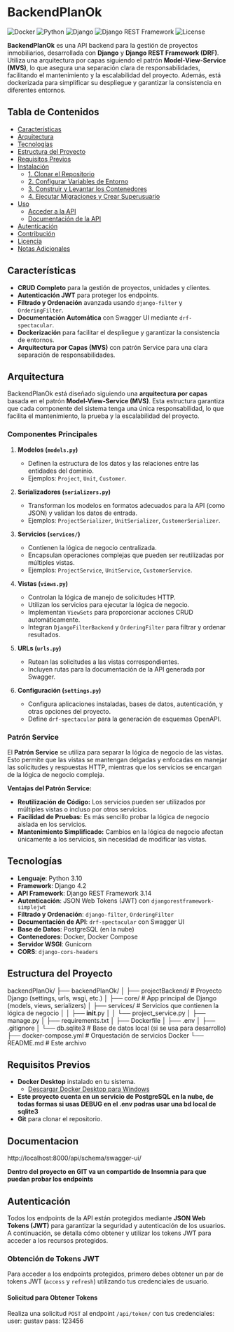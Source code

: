 # BackendPlanOk

![Docker](https://img.shields.io/badge/Docker-Compose-blue?logo=docker)
![Python](https://img.shields.io/badge/Python-3.10-blue?logo=python)
![Django](https://img.shields.io/badge/Django-4.2-blue?logo=django)
![Django REST Framework](https://img.shields.io/badge/Django%20REST%20Framework-3.14-blue?logo=django)
![License](https://img.shields.io/badge/License-MIT-green)

**BackendPlanOk** es una API backend para la gestión de proyectos inmobiliarios, desarrollada con **Django** y **Django REST Framework (DRF)**. Utiliza una arquitectura por capas siguiendo el patrón **Model-View-Service (MVS)**, lo que asegura una separación clara de responsabilidades, facilitando el mantenimiento y la escalabilidad del proyecto. Además, está dockerizada para simplificar su despliegue y garantizar la consistencia en diferentes entornos.

## Tabla de Contenidos

- [Características](#características)
- [Arquitectura](#arquitectura)
- [Tecnologías](#tecnologías)
- [Estructura del Proyecto](#estructura-del-proyecto)
- [Requisitos Previos](#requisitos-previos)
- [Instalación](#instalación)
  - [1. Clonar el Repositorio](#1-clonar-el-repositorio)
  - [2. Configurar Variables de Entorno](#2-configurar-variables-de-entorno)
  - [3. Construir y Levantar los Contenedores](#3-construir-y-levantar-los-contenedores)
  - [4. Ejecutar Migraciones y Crear Superusuario](#4-ejecutar-migraciones-y-crear-superusuario)
- [Uso](#uso)
  - [Acceder a la API](#acceder-a-la-api)
  - [Documentación de la API](#documentación-de-la-api)
- [Autenticación](#autenticación)
- [Contribución](#contribución)
- [Licencia](#licencia)
- [Notas Adicionales](#notas-adicionales)

## Características

- **CRUD Completo** para la gestión de proyectos, unidades y clientes.
- **Autenticación JWT** para proteger los endpoints.
- **Filtrado y Ordenación** avanzada usando `django-filter` y `OrderingFilter`.
- **Documentación Automática** con Swagger UI mediante `drf-spectacular`.
- **Dockerización** para facilitar el despliegue y garantizar la consistencia de entornos.
- **Arquitectura por Capas (MVS)** con patrón Service para una clara separación de responsabilidades.

## Arquitectura

BackendPlanOk está diseñado siguiendo una **arquitectura por capas** basada en el patrón **Model-View-Service (MVS)**. Esta estructura garantiza que cada componente del sistema tenga una única responsabilidad, lo que facilita el mantenimiento, la prueba y la escalabilidad del proyecto.

### Componentes Principales

1. **Modelos (`models.py`)**

   - Definen la estructura de los datos y las relaciones entre las entidades del dominio.
   - Ejemplos: `Project`, `Unit`, `Customer`.

2. **Serializadores (`serializers.py`)**

   - Transforman los modelos en formatos adecuados para la API (como JSON) y validan los datos de entrada.
   - Ejemplos: `ProjectSerializer`, `UnitSerializer`, `CustomerSerializer`.

3. **Servicios (`services/`)**

   - Contienen la lógica de negocio centralizada.
   - Encapsulan operaciones complejas que pueden ser reutilizadas por múltiples vistas.
   - Ejemplos: `ProjectService`, `UnitService`, `CustomerService`.

4. **Vistas (`views.py`)**

   - Controlan la lógica de manejo de solicitudes HTTP.
   - Utilizan los servicios para ejecutar la lógica de negocio.
   - Implementan `ViewSets` para proporcionar acciones CRUD automáticamente.
   - Integran `DjangoFilterBackend` y `OrderingFilter` para filtrar y ordenar resultados.

5. **URLs (`urls.py`)**

   - Rutean las solicitudes a las vistas correspondientes.
   - Incluyen rutas para la documentación de la API generada por Swagger.

6. **Configuración (`settings.py`)**
   - Configura aplicaciones instaladas, bases de datos, autenticación, y otras opciones del proyecto.
   - Define `drf-spectacular` para la generación de esquemas OpenAPI.

### Patrón Service

El **Patrón Service** se utiliza para separar la lógica de negocio de las vistas. Esto permite que las vistas se mantengan delgadas y enfocadas en manejar las solicitudes y respuestas HTTP, mientras que los servicios se encargan de la lógica de negocio compleja.

**Ventajas del Patrón Service:**

- **Reutilización de Código:** Los servicios pueden ser utilizados por múltiples vistas o incluso por otros servicios.
- **Facilidad de Pruebas:** Es más sencillo probar la lógica de negocio aislada en los servicios.
- **Mantenimiento Simplificado:** Cambios en la lógica de negocio afectan únicamente a los servicios, sin necesidad de modificar las vistas.

## Tecnologías

- **Lenguaje**: Python 3.10
- **Framework**: Django 4.2
- **API Framework**: Django REST Framework 3.14
- **Autenticación**: JSON Web Tokens (JWT) con `djangorestframework-simplejwt`
- **Filtrado y Ordenación**: `django-filter`, `OrderingFilter`
- **Documentación de API**: `drf-spectacular` con Swagger UI
- **Base de Datos**: PostgreSQL (en la nube)
- **Contenedores**: Docker, Docker Compose
- **Servidor WSGI**: Gunicorn
- **CORS**: `django-cors-headers`

## Estructura del Proyecto

backendPlanOk/
├── backendPlanOk/
│ ├── projectBackend/ # Proyecto Django (settings, urls, wsgi, etc.)
│ ├── core/ # App principal de Django (models, views, serializers)
│ ├── services/ # Servicios que contienen la lógica de negocio
│ │ ├── **init**.py
│ │ └── project_service.py
│ ├── manage.py
│ ├── requirements.txt
│ ├── Dockerfile
│ ├── .env
│ ├── .gitignore
│ └── db.sqlite3 # Base de datos local (si se usa para desarrollo)
├── docker-compose.yml # Orquestación de servicios Docker
└── README.md # Este archivo

## Requisitos Previos

- **Docker Desktop** instalado en tu sistema.
  - [Descargar Docker Desktop para Windows](https://www.docker.com/products/docker-desktop/)
- **Este proyecto cuenta en un servicio de PostgreSQL en la nube, de todas formas si usas DEBUG en el .env podras usar una bd local de sqlite3**
- **Git** para clonar el repositorio.

## Documentacion

http://localhost:8000/api/schema/swagger-ui/

**Dentro del proyecto en GIT va un compartido de Insomnia para que puedan probar los endpoints**

## Autenticación

Todos los endpoints de la API están protegidos mediante **JSON Web Tokens (JWT)** para garantizar la seguridad y autenticación de los usuarios. A continuación, se detalla cómo obtener y utilizar los tokens JWT para acceder a los recursos protegidos.

### Obtención de Tokens JWT

Para acceder a los endpoints protegidos, primero debes obtener un par de tokens JWT (`access` y `refresh`) utilizando tus credenciales de usuario.

#### Solicitud para Obtener Tokens

Realiza una solicitud `POST` al endpoint `/api/token/` con tus credenciales: user: gustav pass: 123456
